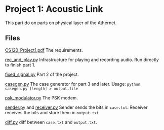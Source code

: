 # Project 1: Acoustic Link

This part do on parts on physical layer of the Athernet.

## Files

[CS120_Project1.pdf](CS120_Project1.pdf)
The requirements.

[rec_and_play.py](rec_and_play.py)
Infrastructure for playing and recording audio.
Run directly to finish part 1.

[fixed_signal.py](fixed_signal.py)
Part 2 of the project.

[casegen.py](casegen.py)
The case generator for part 3 and later.
Usage: `python casegen.py [length] > output.file`

[psk_modulator.py](psk_modulator.py)
The PSK modem.

[sender.py](sender.py) and [receiver.py](receiver.py)
Sender sends the bits in `case.txt`.
Receiver receives the bits and store them in `output.txt`

[diff.py](diff.py)
diff between `case.txt` and `output.txt`.
